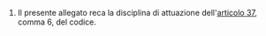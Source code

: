 1. Il presente allegato reca la disciplina di attuazione dell'[articolo 37](/index.html?article=articolo-37&version=1), comma 6, del codice.